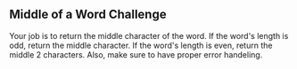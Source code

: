 ## Middle of a Word Challenge

Your job is to return the middle character of the word. If the word's length is odd, return the middle character. If the word's length is even, return the middle 2 characters. Also, make sure to have proper error handeling. 